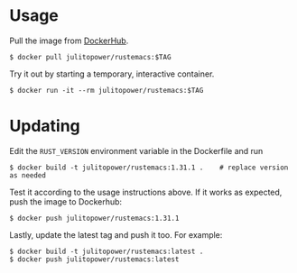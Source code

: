 # Usage

Pull the image from
[DockerHub](https://hub.docker.com/r/julitopower/rustemacs/).

```
$ docker pull julitopower/rustemacs:$TAG
```

Try it out by starting a temporary, interactive container.

```
$ docker run -it --rm julitopower/rustemacs:$TAG
```

# Updating

Edit the `RUST_VERSION` environment variable in the Dockerfile and run

```
$ docker build -t julitopower/rustemacs:1.31.1 .    # replace version as needed
```

Test it according to the usage instructions above. If it works as
expected, push the image to Dockerhub:

```
$ docker push julitopower/rustemacs:1.31.1
```

Lastly, update the latest tag and push it too. For example:

```
$ docker build -t julitopower/rustemacs:latest .
$ docker push julitopower/rustemacs:latest
```
